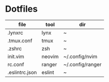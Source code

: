 # Dotfiles

| file           | tool   | dir              |
| -------------- | ------ | ---------------- |
| .lynxrc        | lynx   | ~                |
| .tmux.conf     | tmux   | ~                |
| .zshrc         | zsh    | ~                |
| init.vim       | neovim | ~/.config/nvim   |
| rc.conf        | ranger | ~/.config/ranger |
| .eslintrc.json | eslint | ~                |
